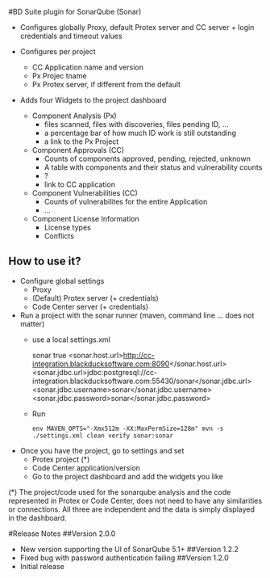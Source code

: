 #BD Suite plugin for SonarQube (Sonar)

* Configures globally Proxy, default Protex server and CC server + login credentials and timeout values

* Configures per project
    * CC Application name and version
    * Px Projec tname
    * Px Protex server, if different from the default
* Adds four Widgets to the project dashboard
	* Component Analysis (Px)
		* files scanned, files with discoveries, files pending ID, ...
		* a percentage bar of how much ID work is still outstanding
		* a link to the Px Project
	* Component Approvals (CC)
		* Counts of components approved, pending, rejected, unknown
		* A table with components and their status and vulnerability counts
		* ?
		* link to CC application
	* Component Vulnerabilities (CC)
		* Counts of vulnerabilites for the entire Application
		* ...
	* Component License Information
		* License types
		* Conflicts
		
		
## How to use it?
* Configure global settings
	* Proxy
	* (Default) Protex server (+ credentials)
	* Code Center server (+ credentials)
* Run a project with the sonar runner (maven, command line ... does not matter)
	* use a local settings.xml
	
		<settings xmlns="http://maven.apache.org/SETTINGS/1.0.0"
          xmlns:xsi="http://www.w3.org/2001/XMLSchema-instance"
          xsi:schemaLocation="http://maven.apache.org/SETTINGS/1.0.0
                              http://maven.apache.org/xsd/settings-1.0.0.xsd">
          <localRepository/>
          <interactiveMode/>
          <usePluginRegistry/>
          <offline/>
          <pluginGroups/>
          <servers/>
          <mirrors/>
          <proxies/>
    	  <profiles>
            <profile>
               <id>sonar</id>
               <activation>
                 <activeByDefault>true</activeByDefault>
               </activation>
               <properties>
                 <!-- Optional URL to server. Default value is http://localhost:9000 -->
                 <sonar.host.url>http://cc-integration.blackducksoftware.com:8090</sonar.host.url>
                 <sonar.jdbc.url>jdbc:postgresql://cc-integration.blackducksoftware.com:55430/sonar</sonar.jdbc.url>
                 <sonar.jdbc.username>sonar</sonar.jdbc.username>
                 <sonar.jdbc.password>sonar</sonar.jdbc.password>
               </properties>
             </profile>
          </profiles>
          <activeProfiles/>
		</settings>
		
  * Run
	
		env MAVEN_OPTS="-Xmx512m -XX:MaxPermSize=128m" mvn -s ./settings.xml clean verify sonar:sonar
* Once you have the project, go to settings and set
	* Protex project (*)
	* Code Center application/version
	* Go to the project dashboard and add the widgets you like
	
	
(*) The project/code used for the sonarqube analysis and the code represented in Protex or Code Center, does not need to have any similarities or connections. All three are independent and the data is simply displayed in the dashboard.

#Release Notes
##Version 2.0.0
* New version supporting the UI of SonarQube 5.1+
##Version 1.2.2
* Fixed bug with password authentication failing
##Version 1.2.0
* Initial release